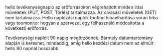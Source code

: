 hello tevékenységnapló az erőforrásokon végrehajtott minden írási műveletek (PUT, POST, Törlés) tartalmazza. Az olvasási műveletek (GET) nem tartalmazza. Hello naplózási naplók toofind hibaelhárítása során hiba vagy toomonitor hogyan a szervezet egy felhasználó módosította a következő erőforrás.

Tevékenységi naplóit 90 napig megőrződnek. Bármely dátumtartomány alapján is kereshet, mindaddig, amíg hello kezdési dátum nem az elmúlt hello 90 napnál hosszabb.

